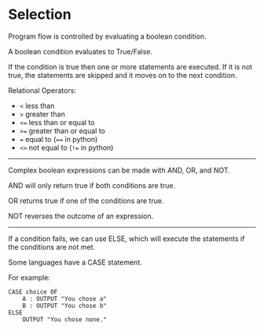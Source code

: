 # Selection #

Program flow is controlled by evaluating a boolean condition.

A boolean condition evaluates to True/False.

If the condition is true then one or more statements are executed. If it is not true, the statements are skipped and it moves on to the next condition. 

Relational Operators:

- `<` less than
- `>` greater than
- `<=` less than or equal to
- `>=` greater than or equal to
- `=` equal to (`==` in python)
- `<>` not equal to (`!=` in python)

----------------

Complex boolean expressions can be made with AND, OR, and NOT.

AND will only return true if both conditions are true.

OR returns true if one of the conditions are true.

NOT reverses the outcome of an expression.

----------------

If a condition fails, we can use ELSE, which will execute the statements if the conditions are not met.

Some languages have a CASE statement.

For example:

	CASE choice OF
	    A : OUTPUT "You chose a"
	    B : OUTPUT "You chose b"
	ELSE
	    OUTPUT "You chose none."
